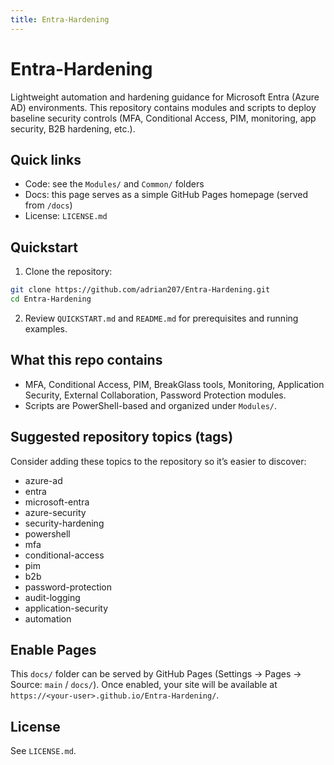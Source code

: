 ```yaml
---
title: Entra-Hardening
---
```


# Entra-Hardening

Lightweight automation and hardening guidance for Microsoft Entra (Azure AD) environments. This repository contains modules and scripts to deploy baseline security controls (MFA, Conditional Access, PIM, monitoring, app security, B2B hardening, etc.).

## Quick links
- Code: see the `Modules/` and `Common/` folders
- Docs: this page serves as a simple GitHub Pages homepage (served from `/docs`)
- License: `LICENSE.md`

## Quickstart

1. Clone the repository:

```bash
git clone https://github.com/adrian207/Entra-Hardening.git
cd Entra-Hardening
```

2. Review `QUICKSTART.md` and `README.md` for prerequisites and running examples.

## What this repo contains

- MFA, Conditional Access, PIM, BreakGlass tools, Monitoring, Application Security, External Collaboration, Password Protection modules.
- Scripts are PowerShell-based and organized under `Modules/`.

## Suggested repository topics (tags)

Consider adding these topics to the repository so it’s easier to discover:

- azure-ad
- entra
- microsoft-entra
- azure-security
- security-hardening
- powershell
- mfa
- conditional-access
- pim
- b2b
- password-protection
- audit-logging
- application-security
- automation

## Enable Pages

This `docs/` folder can be served by GitHub Pages (Settings → Pages → Source: `main` / `docs/`). Once enabled, your site will be available at `https://<your-user>.github.io/Entra-Hardening/`.

## License

See `LICENSE.md`.
